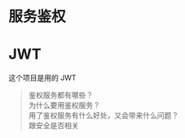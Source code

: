 # 服务鉴权

# JWT
 
 这个项目是用的 JWT 

> 鉴权服务都有哪些？  
> 为什么要用鉴权服务？  
> 用了鉴权服务有什么好处，又会带来什么问题？   
> 跟安全是否相关  

